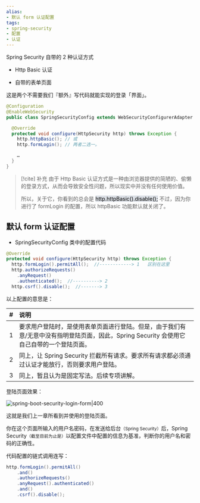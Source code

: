 ```yaml
---
alias: 
- 默认 form 认证配置
tags: 
- spring-security 
- 配置 
- 认证
---
```


Spring Security 自带的 2 种认证方式

- Http Basic 认证

- 自带的表单页面

这是两个不需要我们『额外』写代码就能实现的登录「界面」。

```java
@Configuration
@EnableWebSecurity 
public class SpringSecurityConfig extends WebSecurityConfigurerAdapter {

  @Override
  protected void configure(HttpSecurity http) throws Exception {
    http.httpBasic(); // 或
    http.formLogin(); // 两者二选一。

    …
  }
}
```

> [!cite] 补充
> 由于 Http Basic 认证方式是一种由浏览器提供的简陋的、偷懒的登录方式，从而会导致安全性问题，所以现实中并没有任何使用价值。
> 
> 所以，关于它，你看到的总会是 <mark style="background: #CACFD9A6;">http.httpBasic().disable();</mark>  不过，因为你进行了 formLogin 的配置，所以 httpBasic 功能默认就关闭了。

## 默认 form 认证配置

- SpringSecurityConfig 类中的配置代码

```java
@Override
protected void configure(HttpSecurity http) throws Exception {
  http.formLogin().permitAll();  //------------> 1   区别在这里
  http.authorizeRequests()
    .anyRequest()
    .authenticated();  //----------> 2
  http.csrf().disable();  //-------> 3
```

以上配置的意思是：

| \# | 说明 |
| :-: | :- |
| 1 | 要求用户登陆时，是使用表单页面进行登陆。但是，由于我们有意/无意中没有指明登陆页面，因此，Spring Security 会使用它自己自带的一个登陆页面。|
| 2 | 同上，让 Spring Security 拦截所有请求。要求所有请求都必须通过认证才能放行，否则要求用户登陆。|
| 3 | 同上，暂且认为是固定写法。后续专项讲解。|


登陆页面效果：

![spring-boot-security-login-form|400](https://woniumd.oss-cn-hangzhou.aliyuncs.com/java/hemiao/20220627135622.png)

这就是我们上一章所看到并使用的登陆页面。

你在这个页面所输入的用户名密码，在发送给后台<small>（Spring Security）</small>后，Spring Security<small>（截至目前为止是）</small>以配置文件中配置的信息为基准，判断你的用户名和密码的正确性。

代码配置的链式调用连写：

```java
http.formLogin().permitAll()
    .and()
    .authorizeRequests()
    .anyRequest().authenticated()
    .and()
    .csrf().disable();
```


